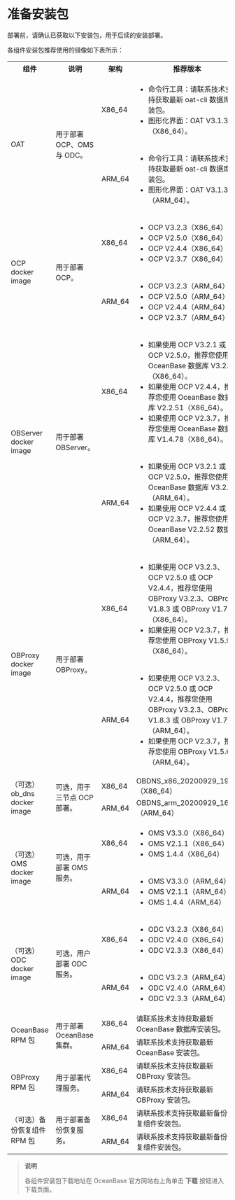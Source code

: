 # 准备安装包

部署前，请确认已获取以下安装包，用于后续的安装部署。

各组件安装包推荐使用的镜像如下表所示：

<table>
   <tr>
       <th>组件</th>
       <th>说明</th>
       <th>架构</th>
       <th>推荐版本</th>
   </tr>
   <tr>
       <td rowspan="2">OAT</td>
       <td rowspan="2">用于部署 OCP、OMS 与 ODC。</td>
       <td>X86_64</td>
       <td>
           <ul>
               <li>命令行工具：请联系技术支持获取最新 oat-cli 数据库安装包。</li>
               <li>图形化界面：OAT V3.1.3（X86_64）。</li>
           </ul>
       </td>
   </tr>
   <tr>
       <td>ARM_64</td>
       <td>
           <ul>
               <li> 命令行工具：请联系技术支持获取最新 oat-cli 数据库安装包。</li>
               <li> 图形化界面：OAT V3.1.3（ARM_64）。</li>
           </ul>
       </td>
   </tr>
   <tr>
       <td rowspan="2">OCP docker image</td>
       <td rowspan="2">用于部署 OCP。</td>
       <td>X86_64</td>
       <td>
           <ul>
               <li>OCP V3.2.3（X86_64）</li>
               <li>OCP V2.5.0（X86_64）</li>
               <li>OCP V2.4.4（X86_64）</li>
               <li>OCP V2.3.7（X86_64）</li>
           </ul>
        </td>
   </tr>
   <tr>
       <td>ARM_64</td>
       <td>
           <ul>
               <li>OCP V3.2.3（ARM_64）</li>
               <li>OCP V2.5.0（ARM_64）</li>
               <li>OCP V2.4.4（ARM_64）</li>
               <li>OCP V2.3.7（ARM_64）</li>
           </ul>
       </td>
   </tr>
   <tr>
       <td rowspan="2">OBServer docker image</td>
       <td rowspan="2">用于部署 OBServer。</td>
       <td>X86_64</td>
       <td>
           <ul>
               <li>如果使用 OCP V3.2.1 或 OCP V2.5.0，推荐您使用 OceanBase 数据库 V3.2.2（X86_64）。</li>
               <li>如果使用 OCP V2.4.4，推荐您使用 OceanBase 数据库 V2.2.51（X86_64）。</li>
               <li>如果使用 OCP V2.3.7，推荐您使用 OceanBase 数据库 V1.4.78（X86_64）。</li>
           </ul>
       </td>
   </tr>
   <tr>
       <td>ARM_64</td>
       <td>
           <ul>
               <li>如果使用 OCP V3.2.1 或 OCP V2.5.0，推荐您使用 OceanBase 数据库 V3.2.2（ARM_64）。</li>
               <li>如果使用 OCP V2.4.4 或 OCP V2.3.7，推荐您使用 OceanBase V2.2.52 数据库（ARM_64）。</li>
           </ul>
        </td>
   </tr>
   <tr>
       <td rowspan="2">OBProxy docker image</td>
       <td rowspan="2">用于部署 OBProxy。</td>
       <td>X86_64</td>
       <td>
           <ul>
               <li>如果使用 OCP V3.2.3、OCP V2.5.0 或 OCP V2.4.4，推荐您使用 OBProxy V3.2.3、OBProxy V1.8.3 或 OBProxy V1.7.3（X86_64）。</li>
               <li>如果使用 OCP V2.3.7，推荐您使用 OBProxy V1.5.9（X86_64）。</li>
           </ul>
       </td>
   </tr>
   <tr>
       <td>ARM_64</td>
       <td>
           <ul>
               <li>如果使用 OCP V3.2.3、OCP V2.5.0 或 OCP V2.4.4，推荐您使用 OBProxy V3.2.3、OBProxy V1.8.3 或 OBProxy V1.7.4（ARM_64）。</li>
               <li>如果使用 OCP V2.3.7，推荐您使用 OBProxy V1.5.6（ARM_64）。</li>
           </ul>
       </td>
   </tr>
   <tr>
       <td rowspan="2">（可选）ob_dns docker image</td>
       <td rowspan="2">可选，用于三节点 OCP 部署。</td>
       <td>X86_64</td>
       <td>OBDNS_x86_20200929_1937（X86_64）</td>
   </tr>
   <tr>
       <td>ARM_64</td>
       <td>OBDNS_arm_20200929_1620（ARM_64）</td>
   </tr>
   <tr>
       <td rowspan="2">（可选）OMS docker image</td>
       <td rowspan="2">可选，用于部署 OMS 服务。</td>
       <td>X86_64</td>
       <td>
           <ul>
               <li>OMS V3.3.0（X86_64）</li>
               <li>OMS V2.1.1（X86_64）</li>
               <li>OMS 1.4.4（X86_64）</li>
           </ul>
       </td>
   </tr>
   <tr>
       <td>ARM_64</td>
       <td>
           <ul>
               <li>OMS V3.3.0（ARM_64）</li>
               <li>OMS V2.1.1（ARM_64）</li>
               <li>OMS 1.4.4（ARM_64）</li>
           </ul>
       </td>
   </tr>
   <tr>
       <td rowspan="2">（可选）ODC docker image</td>
       <td rowspan="2">可选，用户部署 ODC 服务。</td>
       <td>X86_64</td>
       <td>
           <ul>
               <li>ODC V3.2.3（X86_64）</li>
               <li>ODC V2.4.0（X86_64）</li>
               <li>ODC V2.3.3（X86_64）</li>
           </ul>
       </td>
   </tr>
   <tr>
       <td>ARM_64</td>
       <td>
           <ul>
               <li>ODC V3.2.3（ARM_64）</li>
               <li>ODC V2.4.0（ARM_64）</li>
               <li>ODC V2.3.3（ARM_64）</li>
           </ul>
       </td>
   </tr>
   <tr>
       <td rowspan="2">OceanBase RPM 包</td>
       <td rowspan="2">用于部署 OceanBase 集群。</td>
       <td>X86_64</td>
       <td>请联系技术支持获取最新 OceanBase 数据库安装包。</td>
   </tr>
   <tr>
       <td>ARM_64</td>
       <td>请联系技术支持获取最新 OceanBase 安装包。</td>
   </tr>
   <tr>
       <td rowspan="2">OBProxy RPM 包</td>
       <td rowspan="2">用于部署代理服务。</td>
       <td>X86_64</td>
       <td>请联系技术支持获取最新 OBProxy 安装包。</td>
   </tr>
   <tr>
       <td>ARM_64</td>
       <td>请联系技术支持获取最新 OBProxy 安装包。</td>
   </tr>
   <tr>
       <td rowspan="2">（可选）备份恢复组件 RPM 包</td>
       <td rowspan="2">用于部署备份恢复服务。</td>
       <td>X86_64</td>
       <td>请联系技术支持获取最新备份恢复组件安装包。</td>
   </tr>
   <tr>
       <td>ARM_64</td>
       <td>请联系技术支持获取最新备份恢复组件安装包。</td>
   </tr>
</table>

> **说明**
>
> 各组件安装包下载地址在 OceanBase 官方网站右上角单击 **下载** 按钮进入下载页面。

